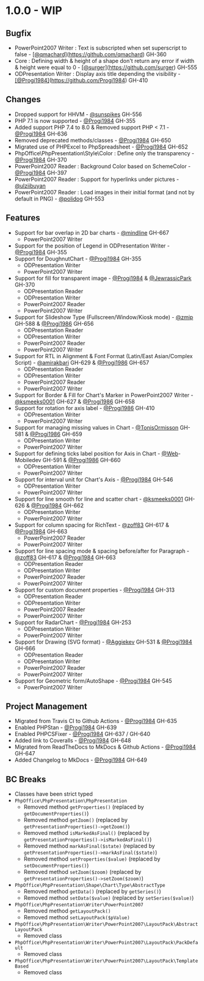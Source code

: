 # 1.0.0 - WIP

## Bugfix
- PowerPoint2007 Writer : Text is subscripted when set superscript to false - [[@qmachard]](https://github.com/qmachard])(https://github.com/qmachard) GH-360
- Core : Defining width & height of a shape don't return any error if width & height were equal to 0 - [[@surger]](https://github.com/surger])(https://github.com/surger) GH-555
- ODPresentation Writer : Display axis title depending the visibility - [[@Progi1984]](https://github.com/Progi1984])(https://github.com/Progi1984) GH-410

## Changes
- Dropped support for HHVM - [@sunspikes](https://github.com/sunspikes) GH-556
- PHP 7.1 is now supported - [@Progi1984](https://github.com/Progi1984) GH-355
- Added support PHP 7.4 to 8.0 & Removed support PHP < 7.1 - [@Progi1984](https://github.com/Progi1984) GH-636
- Removed deprecated methods/classes - [@Progi1984](https://github.com/Progi1984) GH-650
- Migrated use of PHPExcel to PhpSpreadsheet - [@Progi1984](https://github.com/Progi1984) GH-652
- PhpOffice\PhpPresentation\Style\Color : Define only the transparency - [@Progi1984](https://github.com/Progi1984) GH-370
- PowerPoint2007 Reader : Background Color based on SchemeColor - [@Progi1984](https://github.com/Progi1984) GH-397
- PowerPoint2007 Reader : Support for hyperlinks under pictures - [@ulziibuyan](https://github.com/ulziibuyan)
- PowerPoint2007 Reader : Load images in their initial format (and not by default in PNG) - [@polidog](https://github.com/polidog) GH-553

## Features
- Support for bar overlap in 2D bar charts - [@mindline](https://github.com/mindline-analytics) GH-667
    - PowerPoint2007 Writer
- Support for the position of Legend in ODPresentation Writer - [@Progi1984](https://github.com/Progi1984) GH-355
- Support for DoughnutChart - [@Progi1984](https://github.com/Progi1984) GH-355
    - ODPresentation Writer
    - PowerPoint2007 Writer
- Support for fill for transparent image - [@Progi1984](https://github.com/Progi1984) & [@JewrassicPark](https://github.com/JewrassicPark) GH-370
    - ODPresentation Reader
    - ODPresentation Writer
    - PowerPoint2007 Reader
    - PowerPoint2007 Writer
- Support for Slideshow Type (Fullscreen/Window/Kiosk mode) - [@zmip](https://github.com/zmip) GH-588 & [@Progi1986](https://github.com/Progi1986) GH-656
    - ODPresentation Reader
    - ODPresentation Writer
    - PowerPoint2007 Reader
    - PowerPoint2007 Writer
- Support for RTL in Alignment & Font Format (Latin/East Asian/Complex Script) - [@amirakbari](https://github.com/amirakbari) GH-629 & [@Progi1986](https://github.com/Progi1986) GH-657
    - ODPresentation Reader
    - ODPresentation Writer
    - PowerPoint2007 Reader
    - PowerPoint2007 Writer
- Support for Border & Fill for Chart's Marker in PowerPoint2007 Writer - [@ksmeeks0001](https://github.com/ksmeeks0001) GH-627 & [@Progi1986](https://github.com/Progi1986) GH-658
- Support for rotation for axis label - [@Progi1986](https://github.com/Progi1986) GH-410
    - ODPresentation Writer
    - PowerPoint2007 Writer
- Support for managing missing values in Chart - [@TonisOrmisson](https://github.com/TonisOrmisson) GH-581 & [@Progi1986](https://github.com/Progi1986) GH-659
    - ODPresentation Writer
    - PowerPoint2007 Writer
- Support for defining ticks label position for Axis in Chart - [@Web](https://github.com/Web)-Mobiledev GH-591 & [@Progi1986](https://github.com/Progi1986) GH-660
    - ODPresentation Writer
    - PowerPoint2007 Writer
- Support for interval unit for Chart's Axis - [@Progi1984](https://github.com/Progi1984) GH-546
    - ODPresentation Writer
    - PowerPoint2007 Writer
- Support for line smooth for line and scatter chart - [@ksmeeks0001](https://github.com/ksmeeks0001) GH-626 & [@Progi1984](https://github.com/Progi1984) GH-662
    - ODPresentation Writer
    - PowerPoint2007 Writer
- Support for column spacing for RichText - [@zoff83](https://github.com/zoff83) GH-617 & [@Progi1984](https://github.com/Progi1984) GH-663
    - PowerPoint2007 Reader
    - PowerPoint2007 Writer
- Support for line spacing mode & spacing before/after for Paragraph - [@zoff83](https://github.com/zoff83) GH-617 & [@Progi1984](https://github.com/Progi1984) GH-663
    - ODPresentation Reader
    - ODPresentation Writer
    - PowerPoint2007 Reader
    - PowerPoint2007 Writer
- Support for custom document properties - [@Progi1984](https://github.com/Progi1984) GH-313
    - ODPresentation Reader
    - ODPresentation Writer
    - PowerPoint2007 Reader
    - PowerPoint2007 Writer
- Support for RadarChart - [@Progi1984](https://github.com/Progi1984) GH-253
    - ODPresentation Writer
    - PowerPoint2007 Writer
- Support for Drawing (SVG format) - [@Aggiekev](https://github.com/Aggiekev) GH-531 & [@Progi1984](https://github.com/Progi1984) GH-666
    - ODPresentation Reader
    - ODPresentation Writer
    - PowerPoint2007 Reader
    - PowerPoint2007 Writer
- Support for Geometric form/AutoShape - [@Progi1984](https://github.com/Progi1984) GH-545
    - PowerPoint2007 Writer

## Project Management
- Migrated from Travis CI to Github Actions - [@Progi1984](https://github.com/Progi1984) GH-635
- Enabled PHPStan - [@Progi1984](https://github.com/Progi1984) GH-639
- Enabled PHPCSFixer - [@Progi1984](https://github.com/Progi1984) GH-637 / GH-640
- Added link to Coveralls - [@Progi1984](https://github.com/Progi1984) GH-648
- Migrated from ReadTheDocs to MkDocs & Github Actions - [@Progi1984](https://github.com/Progi1984) GH-647
- Added Changelog to MkDocs - [@Progi1984](https://github.com/Progi1984) GH-649

## BC Breaks
* Classes have been strict typed
* `PhpOffice\PhpPresentation\PhpPresentation`
    * Removed method `getProperties()` (replaced by `getDocumentProperties()`)
    * Removed method `getZoom()` (replaced by `getPresentationProperties()->getZoom()`)
    * Removed method `isMarkedAsFinal()` (replaced by `getPresentationProperties()->isMarkedAsFinal()`)
    * Removed method `markAsFinal($state)` (replaced by `getPresentationProperties()->markAsFinal($state)`)
    * Removed method `setProperties($value)` (replaced by `setDocumentProperties()`)
    * Removed method `setZoom($zoom)` (replaced by `getPresentationProperties()->setZoom($zoom)`)
* `PhpOffice\PhpPresentation\Shape\Chart\Type\AbstractType`
    * Removed method `getData()` (replaced by `getSeries()`)
    * Removed method `setData($value)` (replaced by `setSeries($value)`)
* `PhpOffice\PhpPresentation\Writer\PowerPoint2007`
    * Removed method `getLayoutPack()`
    * Removed method `setLayoutPack($pValue)`
* `PhpOffice\PhpPresentation\Writer\PowerPoint2007\LayoutPack\AbstractLayoutPack`
    * Removed class
* `PhpOffice\PhpPresentation\Writer\PowerPoint2007\LayoutPack\PackDefault`
    * Removed class
* `PhpOffice\PhpPresentation\Writer\PowerPoint2007\LayoutPack\TemplateBased`
    * Removed class
